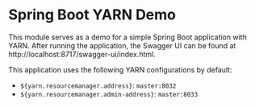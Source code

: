 # Spring Boot YARN Demo

This module serves as a demo for a simple Spring Boot application
with YARN. After running the application,
the Swagger UI can be found at http://localhost:8717/swagger-ui/index.html.

This application uses the following YARN configurations by default:
- `${yarn.resourcemanager.address}`: `master:8032`
- `${yarn.resourcemanager.admin-address}`: `master:8033`
